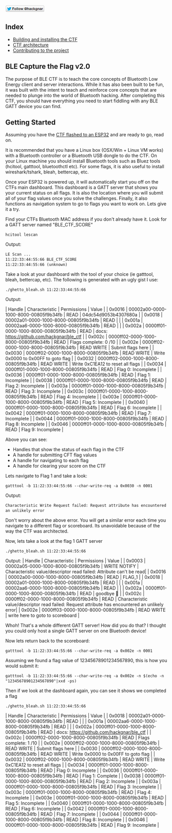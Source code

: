 ﻿[![Follow Hackgnar](static/twitter_hackgnar.png)](https://twitter.com/hackgnar)

## Index
- [Building and installing the CTF](docs/setup.md)
- [CTF architecture](docs/architecture.md)
- [Contributing to the project](docs/contributing.md)

## BLE Capture the Flag v2.0
The purpose of BLE CTF is to teach the core concepts of Bluetooth Low Energy client and server interactions.  While it has also been built to be fun, it was built with the intent to teach and reinforce core concepts that are needed to plunge into the world of Bluetooth hacking.  After completing this CTF, you should have everything you need to start fiddling with any BLE GATT device you can find.

## Getting Started
Assuming you have the [CTF flashed to an ESP32](docs/setup.md) and are ready to go, read on.

It is recommended that you have a Linux box (OSX/Win + Linux VM works) with a Bluetooth controller or a Bluetooth USB dongle to do the CTF. On your Linux machine you should install Bluetooth tools such as Bluez tools (hcitool, gatttool, bluetoothctl etc).  For some flags, it is also useful to install wireshark/tshark, bleah, bettercap, etc.

Once your ESP32 is powered up, it will automatically start you off on the CTFs main dashboard.  This dashboard is a GATT server that shows you your current status on all flags.  It is also the location where you will submit all of your flag values once you solve the challenges.  Finally, it also functions as navigation system to go to flags you want to work on.  Lets give it a try.

Find your CTFs Bluetooth MAC address if you don't already have it.  Look for a GATT server named "BLE_CTF_SCORE"
```
hcitool lescan
```
Output:
```
LE Scan ...
11:22:33:44:55:66 BLE_CTF_SCORE
11:22:33:44:55:66 (unknown)

```

Take a look at your dashboard with the tool of your choice (ie gatttool, bleah, bettercap, etc).  The following is generated with an ugly gist I use:
```
./ghetto_bleah.sh 11:22:33:44:55:66
```
Output:

| Handle | Characteristic                       | Permissions                | Value |
| 0x0016 | 00002a00-0000-1000-8000-00805f9b34fb | READ                       | 04dc54d9053b4307680a |
| 0x0018 | 00002a01-0000-1000-8000-00805f9b34fb | READ                       |  |
| 0x001a | 00002aa6-0000-1000-8000-00805f9b34fb | READ                       |  |
| 0x002a | 0000ff01-0000-1000-8000-00805f9b34fb | READ                       | docs: https://github.com/hackgnar/ble_ctf |
| 0x002c | 0000ff02-0000-1000-8000-00805f9b34fb | READ                       | Flags complete: 0 /10 |
| 0x002e | 0000ff02-0000-1000-8000-00805f9b34fb | READ WRITE                 | Submit flags here |
| 0x0030 | 0000ff02-0000-1000-8000-00805f9b34fb | READ WRITE                 | Write 0x0000 to 0x00FF to goto flag |
| 0x0032 | 0000ff02-0000-1000-8000-00805f9b34fb | READ WRITE                 | Write 0xC1EA12 to reset all flags |
| 0x0034 | 0000ff01-0000-1000-8000-00805f9b34fb | READ                       | Flag 0: Incomplete |
| 0x0036 | 0000ff01-0000-1000-8000-00805f9b34fb | READ                       | Flag 1: Incomplete |
| 0x0038 | 0000ff01-0000-1000-8000-00805f9b34fb | READ                       | Flag 2: Incomplete |
| 0x003a | 0000ff01-0000-1000-8000-00805f9b34fb | READ                       | Flag 3: Incomplete |
| 0x003c | 0000ff01-0000-1000-8000-00805f9b34fb | READ                       | Flag 4: Incomplete |
| 0x003e | 0000ff01-0000-1000-8000-00805f9b34fb | READ                       | Flag 5: Incomplete |
| 0x0040 | 0000ff01-0000-1000-8000-00805f9b34fb | READ                       | Flag 6: Incomplete |
| 0x0042 | 0000ff01-0000-1000-8000-00805f9b34fb | READ                       | Flag 7: Incomplete |
| 0x0044 | 0000ff01-0000-1000-8000-00805f9b34fb | READ                       | Flag 8: Incomplete |
| 0x0046 | 0000ff01-0000-1000-8000-00805f9b34fb | READ                       | Flag 9: Incomplete |

Above you can see:
- Handles that show the status of each flag in the CTF
- A handle for submitting CFT flag values
- A handle for navigating to each flag
- A handle for clearing your score on the CTF

Lets navigate to Flag 1 and take a look:
```
gatttool -b 11:22:33:44:55:66 --char-write-req -a 0x0030 -n 0001
```
Output:
```
Characteristic Write Request failed: Request attribute has encountered an unlikely error
```
Don't worry about the above error.  You will get a similar error each time you navigate to a different flag or scoreboard.  Its unavoidable because of the way the CTF was architected.

Now, lets take a look at the flag 1 GATT server
```
./ghetto_bleah.sh 11:22:33:44:55:66
```

Output:
| Handle | Characteristic                       | Permissions                | Value |
| 0x0003 | 00002a05-0000-1000-8000-00805f9b34fb |      WRITE NOTIFY          | Characteristic value/descriptor read failed: Attribute can't be read|
| 0x0016 | 00002a00-0000-1000-8000-00805f9b34fb | READ                       | FLAG_1 |
| 0x0018 | 00002a01-0000-1000-8000-00805f9b34fb | READ                       |  |
| 0x001a | 00002aa6-0000-1000-8000-00805f9b34fb | READ                       |  |
| 0x002a | 0000ff01-0000-1000-8000-00805f9b34fb | READ                       | goodbye 👋 |
| 0x002c | 0000ff02-0000-1000-8000-00805f9b34fb | READ                       | Characteristic value/descriptor read failed: Request attribute has encountered an unlikely error|
| 0x002e | 0000ff03-0000-1000-8000-00805f9b34fb | READ WRITE                 | write here to goto to scoreboard |

Whoh!  That's a whole different GATT server!  How did you do that?  I thought you could only host a single GATT server on one Bluetooth device!

Now lets return back to the scoreboard:
```
gatttool -b 11:22:33:44:55:66 --char-write-req -a 0x002e -n 0001
```

Assuming we found a flag value of 12345678901234567890, this is how you would submit it:
```
gatttool -b 11:22:33:44:55:66 --char-write-req -a 0x002e -n $(echo -n "12345678901234567890"|xxd -ps)
```

Then if we look at the dashboard again, you can see it shows we completed a flag
```
./ghetto_bleah.sh 11:22:33:44:55:66
```

| Handle | Characteristic                       | Permissions                | Value |
| 0x0018 | 00002a01-0000-1000-8000-00805f9b34fb | READ                       |  |
| 0x001a | 00002aa6-0000-1000-8000-00805f9b34fb | READ                       |  |
| 0x002a | 0000ff01-0000-1000-8000-00805f9b34fb | READ                       | docs: https://github.com/hackgnar/ble_ctf |
| 0x002c | 0000ff02-0000-1000-8000-00805f9b34fb | READ                       | Flags complete: 1 /10 |
| 0x002e | 0000ff02-0000-1000-8000-00805f9b34fb | READ WRITE                 | Submit flags here |
| 0x0030 | 0000ff02-0000-1000-8000-00805f9b34fb | READ WRITE                 | Write 0x0000 to 0x00FF to goto flag |
| 0x0032 | 0000ff02-0000-1000-8000-00805f9b34fb | READ WRITE                 | Write 0xC1EA12 to reset all flags |
| 0x0034 | 0000ff01-0000-1000-8000-00805f9b34fb | READ                       | Flag 0: Incomplete |
| 0x0036 | 0000ff01-0000-1000-8000-00805f9b34fb | READ                       | Flag 1: Complete   |
| 0x0038 | 0000ff01-0000-1000-8000-00805f9b34fb | READ                       | Flag 2: Incomplete |
| 0x003a | 0000ff01-0000-1000-8000-00805f9b34fb | READ                       | Flag 3: Incomplete |
| 0x003c | 0000ff01-0000-1000-8000-00805f9b34fb | READ                       | Flag 4: Incomplete |
| 0x003e | 0000ff01-0000-1000-8000-00805f9b34fb | READ                       | Flag 5: Incomplete |
| 0x0040 | 0000ff01-0000-1000-8000-00805f9b34fb | READ                       | Flag 6: Incomplete |
| 0x0042 | 0000ff01-0000-1000-8000-00805f9b34fb | READ                       | Flag 7: Incomplete |
| 0x0044 | 0000ff01-0000-1000-8000-00805f9b34fb | READ                       | Flag 8: Incomplete |
| 0x0046 | 0000ff01-0000-1000-8000-00805f9b34fb | READ                       | Flag 9: Incomplete |
